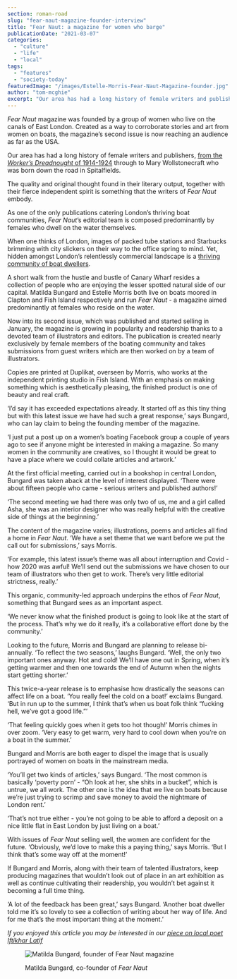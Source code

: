 ```yaml
---
section: roman-road
slug: "fear-naut-magazine-founder-interview"
title: "Fear Naut: a magazine for women who barge"
publicationDate: "2021-03-07"
categories: 
  - "culture"
  - "life"
  - "local"
tags: 
  - "features"
  - "society-today"
featuredImage: "/images/Estelle-Morris-Fear-Naut-Magazine-founder.jpg"
author: "tom-mcghie"
excerpt: "Our area has had a long history of female writers and publishers, from the Worker’s Dreadnought of 1914-1924 through to Mary Wollstonecraft who was born down the road in Spitalfields."
---
```


_Fear Naut_ magazine was founded by a group of women who live on the canals of East London. Created as a way to corroborate stories and art from women on boats, the magazine’s second issue is now reaching an audience as far as the USA. 

Our area has had a long history of female writers and publishers, [from the _Worker’s Dreadnought_ of 1914-1924](https://romanroadlondon.com/sylvia-pankhurst-womens-workers-dreadnought-newspaper-bow/) through to Mary Wollstonecraft who was born down the road in Spitalfields.

The quality and original thought found in their literary output, together with their fierce independent spirit is something that the writers of _Fear Naut_ embody.

As one of the only publications catering London’s thriving boat communities, _Fear Naut_’s editorial team is composed predominantly by females who dwell on the water themselves. 

When one thinks of London, images of packed tube stations and Starbucks brimming with city slickers on their way to the office spring to mind. Yet, hidden amongst London’s relentlessly commercial landscape is a [thriving community of boat dwellers](https://romanroadlondon.com/regents-canal-boat-window-photos-rose-palmer/).

A short walk from the hustle and bustle of Canary Wharf resides a collection of people who are enjoying the lesser spotted natural side of our capital. Matilda Bungard and Estelle Morris both live on boats moored in Clapton and Fish Island respectively and run _Fear Naut_ - a magazine aimed predominantly at females who reside on the water.

Now into its second issue, which was published and started selling in January, the magazine is growing in popularity and readership thanks to a devoted team of illustrators and editors. The publication is created nearly exclusively by female members of the boating community and takes submissions from guest writers which are then worked on by a team of illustrators.

Copies are printed at Duplikat, overseen by Morris, who works at the independent printing studio in Fish Island. With an emphasis on making something which is aesthetically pleasing, the finished product is one of beauty and real craft.

‘I’d say it has exceeded expectations already. It started off as this tiny thing but with this latest issue we have had such a great response,’ says Bungard, who can lay claim to being the founding member of the magazine.

‘I just put a post up on a women’s boating Facebook group a couple of years ago to see if anyone might be interested in making a magazine. So many women in the community are creatives, so I thought it would be great to have a place where we could collate articles and artwork.’

At the first official meeting, carried out in a bookshop in central London, Bungard was taken aback at the level of interest displayed. ‘There were about fifteen people who came - serious writers and published authors!’

‘The second meeting we had there was only two of us, me and a girl called Asha, she was an interior designer who was really helpful with the creative side of things at the beginning.’

The content of the magazine varies; illustrations, poems and articles all find a home in _Fear Naut_. ‘We have a set theme that we want before we put the call out for submissions,’ says Morris.

‘For example, this latest issue’s theme was all about interruption and Covid - how 2020 was awful! We’ll send out the submissions we have chosen to our team of illustrators who then get to work. There’s very little editorial strictness, really.’

This organic, community-led approach underpins the ethos of _Fear Naut_, something that Bungard sees as an important aspect.

‘We never know what the finished product is going to look like at the start of the process. That’s why we do it really, it’s a collaborative effort done by the community.’

Looking to the future, Morris and Bungard are planning to release bi-annually. ‘To reflect the two seasons,’ laughs Bungard. ‘Well, the only two important ones anyway. Hot and cold! We’ll have one out in Spring, when it’s getting warmer and then one towards the end of Autumn when the nights start getting shorter.’ 

This twice-a-year release is to emphasise how drastically the seasons can affect life on a boat. ‘You really feel the cold on a boat!’ exclaims Bungard. ‘But in run up to the summer, I think that’s when us boat folk think “fucking hell, we’ve got a good life.”’

‘That feeling quickly goes when it gets too hot though!’ Morris chimes in over zoom. ‘Very easy to get warm, very hard to cool down when you’re on a boat in the summer.’

Bungard and Morris are both eager to dispel the image that is usually portrayed of women on boats in the mainstream media.

‘You’ll get two kinds of articles,’ says Bungard. ‘The most common is basically ‘poverty porn’ - “Oh look at her, she shits in a bucket”, which is untrue, we all work. The other one is the idea that we live on boats because we’re just trying to scrimp and save money to avoid the nightmare of London rent.’

‘That’s not true either - you’re not going to be able to afford a deposit on a nice little flat in East London by just living on a boat.’

With issues of _Fear Naut_ selling well, the women are confident for the future. ‘Obviously, we’d love to make this a paying thing,’ says Morris. ‘But I think that’s some way off at the moment!’

If Bungard and Morris, along with their team of talented illustrators, keep producing magazines that wouldn’t look out of place in an art exhibition as well as continue cultivating their readership, you wouldn’t bet against it becoming a full time thing. 

‘A lot of the feedback has been great,’ says Bungard. ‘Another boat dweller told me it’s so lovely to see a collection of writing about her way of life. And for me that’s the most important thing at the moment.’

_If you enjoyed this article you may be interested in our [piece on local poet Iftikhar Latif](https://romanroadlondon.com/ifti-latif-british-bangladeshi-poet/)_

<figure>

![Matilda Bungard, founder of Fear Naut magazine](/images/Matilda-Bungard-Fear-Naut-founder-1024x683.jpg)

<figcaption>

Matilda Bungard, co-founder of _Fear Naut_

</figcaption>

</figure>
